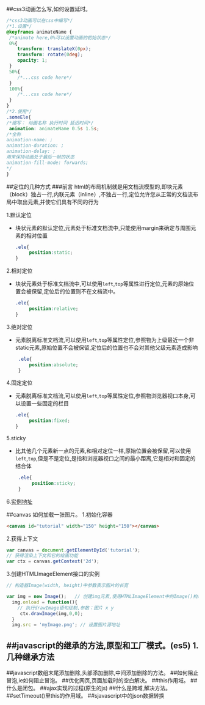 ##css3动画怎么写,如何设置延时。
```css
/*css3动画可以在css中编写*/
/*1.设置*/
@keyframes animateName {
 /*animate here,0%可以设置动画的初始状态*/
 0%{
    transform: translateX(0px);
    transform: rotate(0deg);
    opacity: 1;
 }
 50%{
    /*...css code here*/
 }
 100%{
    /*...css code here*/
 }
}
/*2.使用*/
.someEle{
/*缩写： 动画名称 执行时间 延迟时间*/
 animation: animateName 0.5s 1.5s;
/*全称
animation-name: ;
animation-duration: ;
animation-delay: ;
用来保持动画处于最后一帧的状态
animation-fill-mode: forwards;
*/
}
```

##定位的几种方式
###前言
html的布局机制就是用文档流模型的,即块元素（block）独占一行,内联元素（inline）,不独占一行,定位允许您从正常的文档流布局中取出元素,并使它们具有不同的行为

1.默认定位
 - 块状元素的默认定位,元素处于标准文档流中,只能使用margin来确定与周围元素的相对位置
   ```css
   .ele{
        position:static;
   }
   ```
2.相对定位
 - 块状元素处于标准文档流中,可以使用`left`,`top`等属性进行定位,元素的原始位置会被保留,定位后的位置则不在文档流中。
   ```css
   .ele{
        position:relative;
   }
   ```
 3.绝对定位
  - 元素脱离标准文档流,可以使用`left`,`top`等属性定位,参照物为上级最近一个非static元素,原始位置不会被保留,定位后的位置也不会对其他父级元素造成影响
    ```css
     .ele{
         position:absolute;
     }
    ```
 4.固定定位
   - 元素脱离标准文档流,可以使用`left`,`top`等属性定位,参照物浏览器视口本身,可以设置一些固定的栏目
     ```css
     .ele{
          position:fixed;
     }
     ```
 5.sticky
  - 比其他几个元素新一点的元素,和相对定位一样,原始位置会被保留,可以使用`left`,`top`,但是不是定位,是指和浏览器视口之间的最小距离,它是相对和固定的结合体
    ```css
     .ele{
          position:sticky;
     }
    ```
 6.[实例地址](https://developer.mozilla.org/zh-CN/docs/Web/CSS/position#Sticky_positioning)

##canvas 如何加载一张图片。
1.初始化容器
```html
<canvas id="tutorial" width="150" height="150"></canvas>
```
2.获得上下文
```js
var canvas = document.getElementById('tutorial');
// 获得渲染上下文和它的绘画功能
var ctx = canvas.getContext('2d');
```
3.创建HTMLImageElement接口的实例
```javascript
// 构造器Image(width, height)中参数表示图片的长宽

var img = new Image();   // 创建img元素,使用HTMLImageElement中的Image()构造器
  img.onload = function(){
    // 执行drawImage语句绘制,参数：图片 x y
     ctx.drawImage(img,0,0);
  }
  img.src = 'myImage.png'; // 设置图片源地址
```

##javascript的继承的方法,原型和工厂模式。(es5)
1.几种继承方法
 - 
##javascript数组末尾添加删除,头部添加删除,中间添加删除的方法。
##如何阻止冒泡,ie如何阻止冒泡。
##优化网页,页面加载时的空白解决。
##this作用域。
##什么是闭包。
##ajax实现的过程(原生的js)
##什么是跨域,解决方法。
##setTimeout()里this的作用域。
##sjavascript中的json数据转换
